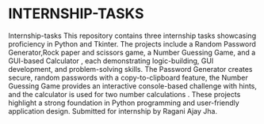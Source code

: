 # INTERNSHIP-TASKS
Internship-tasks 
This repository contains three internship tasks showcasing proficiency in Python and Tkinter. The projects include a Random Password Generator,Rock paper and scissors game, a Number Guessing Game, and a GUI-based Calculator , each demonstrating logic-building, GUI development, and problem-solving skills. The Password Generator creates secure, random passwords with a copy-to-clipboard feature, the Number Guessing Game provides an interactive console-based challenge with hints, and the calculator is used for two number calculations . These projects highlight a strong foundation in Python programming and user-friendly application design. Submitted for internship by Ragani Ajay Jha.
